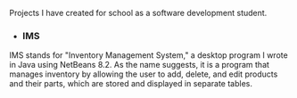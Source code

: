 Projects I have created for school as a software development student.


- ### IMS

IMS stands for "Inventory Management System," a desktop program I wrote in Java using NetBeans 8.2.
As the name suggests, it is a program that manages inventory by allowing the user to add, delete, and edit products and their parts, which are stored and displayed in separate tables.




